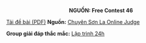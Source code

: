 **<center>NGUỒN: Free Contest 46</center>**

[Tải đề bài (PDF)](/statements/2257/COUNTINGTREE.pdf)
**Nguồn:** [Chuyên Sơn La Online Judge](http://csloj.ddns.net/)

**Group giải đáp thắc mắc:** [Lập trình 24h](https://www.facebook.com/groups/1386904321519984)